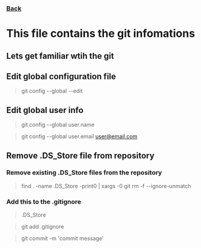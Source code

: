 ### [Back](README.md)

# This file contains the git infomations
## Lets get familiar wtih the git

## Edit global configuration file

> git config --global --edit

## Edit global user info

> git config --global user.name <User Name>

> git config --global user.email <user@email.com>

## Remove .DS_Store file from repository

### Remove existing .DS_Store files from the repository

> find . -name .DS_Store -print0 | xargs -0 git rm -f --ignore-unmatch

### Add this to the .gitignore

> .DS_Store

> git add .gitignore

> git commit -m 'commit message'


